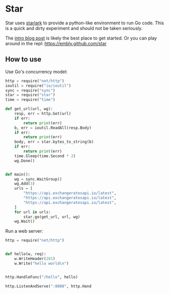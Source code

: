 # Star

Star uses [starlark](https://github.com/google/starlark-go) to provide a python-like environment to run Go code. This is a quick and dirty experiment and should not be taken seriously.

The [intro blog post](https://embly.run/star) is likely the best place to get started. Or you can play around in the repl: https://embly.github.com/star

## How to use


Use Go's concurrency model:
```python
http = require("net/http")
ioutil = require("io/ioutil")
sync = require("sync")
star = require("star")
time = require("time")

def get_url(url, wg):
    resp, err = http.Get(url)
    if err:
        return print(err)
    b, err = ioutil.ReadAll(resp.Body)
    if err:
        return print(err)
    body, err = star.bytes_to_string(b)
    if err:
        return print(err)
    time.Sleep(time.Second * 2)
    wg.Done()


def main():
    wg = sync.WaitGroup()
    wg.Add(3)
    urls = [
        "https://api.exchangeratesapi.io/latest",
        "https://api.exchangeratesapi.io/latest",
        "https://api.exchangeratesapi.io/latest",
    ]
    for url in urls:
        star.go(get_url, url, wg)
    wg.Wait()
```


Run a web server:

```python
http = require("net/http")


def hello(w, req):
    w.WriteHeader(201)
    w.Write("hello world\n")


http.HandleFunc("/hello", hello)

http.ListenAndServe(":8080", http.Hand
```
